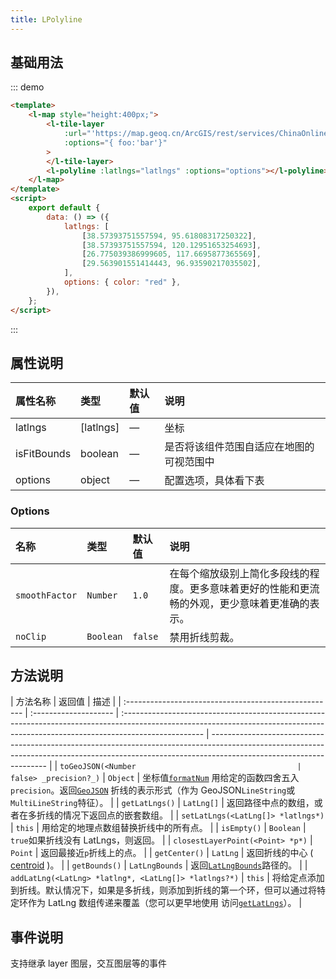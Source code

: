 ```yaml
---
title: LPolyline
---
```


## 基础用法

::: demo

```html
<template>
	<l-map style="height:400px;">
		<l-tile-layer
			:url="'https://map.geoq.cn/ArcGIS/rest/services/ChinaOnlineCommunity/MapServer/tile/{z}/{y}/{x}'"
			:options="{ foo:'bar'}"
		>
		</l-tile-layer>
		<l-polyline :latlngs="latlngs" :options="options"></l-polyline>
	</l-map>
</template>
<script>
	export default {
		data: () => ({
			latlngs: [
				[38.57393751557594, 95.61808317250322],
				[38.57393751557594, 120.12951653254693],
				[26.775039386999605, 117.6695877365569],
				[29.563901551414443, 96.93590217035502],
			],
			options: { color: "red" },
		}),
	};
</script>
```

:::

## 属性说明

| 属性名称    | 类型      | 默认值 | 说明                                     |
| :---------- | :-------- | :----- | :--------------------------------------- |
| latlngs     | [latlngs] | —      | 坐标                                     |
| isFitBounds | boolean   | —      | 是否将该组件范围自适应在地图的可视范围中 |
| options     | object    | —      | 配置选项，具体看下表                     |

### Options

| 名称           | 类型      | 默认值  | 说明                                                                                           |
| :------------- | :-------- | :------ | :--------------------------------------------------------------------------------------------- |
| `smoothFactor` | `Number`  | `1.0`   | 在每个缩放级别上简化多段线的程度。更多意味着更好的性能和更流畅的外观，更少意味着更准确的表示。 |
| `noClip`       | `Boolean` | `false` | 禁用折线剪裁。                                                                                 |

## 方法说明

| 方法名称                                              | 返回值                | 描述                                                                                                                                                                              |
| :---------------------------------------------------- | :-------------------- | :-------------------------------------------------------------------------------------------------------------------------------------------------------------------------------- | ------------------------------------------------------------------------------------------------------------------------------------------------------------------------------------------------- |
| `toGeoJSON(<Number                                    | false> _precision?_)` | `Object`                                                                                                                                                                          | 坐标值[`formatNum`](#util-formatnum) 用给定的函数四舍五入`precision`。返回[`GeoJSON`](https://en.wikipedia.org/wiki/GeoJSON) 折线的表示形式（作为 GeoJSON`LineString`或 `MultiLineString`特征）。 |
| `getLatLngs()`                                        | `LatLng[]`            | 返回路径中点的数组，或者在多折线的情况下返回点的嵌套数组。                                                                                                                        |
| `setLatLngs(<LatLng[]> *latlngs*)`                    | `this`                | 用给定的地理点数组替换折线中的所有点。                                                                                                                                            |
| `isEmpty()`                                           | `Boolean`             | `true`如果折线没有 LatLngs，则返回。                                                                                                                                              |
| `closestLayerPoint(<Point> *p*)`                      | `Point`               | 返回最接近`p`折线上的点。                                                                                                                                                         |
| `getCenter()`                                         | `LatLng`              | 返回折线的中心 ( [centroid](https://en.wikipedia.org/wiki/Centroid) )。                                                                                                           |
| `getBounds()`                                         | `LatLngBounds`        | 返回[`LatLngBounds`](#latlngbounds)路径的。                                                                                                                                       |
| `addLatLng(<LatLng> *latlng*, <LatLng[]> *latlngs?*)` | `this`                | 将给定点添加到折线。默认情况下，如果是多折线，则添加到折线的第一个环，但可以通过将特定环作为 LatLng 数组传递来覆盖（您可以更早地使用 访问[`getLatLngs`](#polyline-getlatlngs)）。 |

## 事件说明

支持继承 layer 图层，交互图层等的事件
